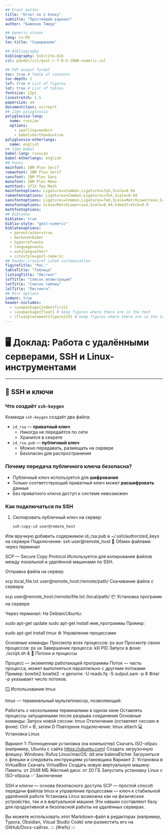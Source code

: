 ```yaml
---
## Front matter
title: "Отчет по 2 блоку"
subtitle: "Простейший вариант"
author: "Баженов Тимур"

## Generic otions
lang: ru-RU
toc-title: "Содержание"

## Bibliography
bibliography: bib/cite.bib
csl: pandoc/csl/gost-r-7-0-5-2008-numeric.csl

## Pdf output format
toc: true # Table of contents
toc-depth: 2
lof: true # List of figures
lot: true # List of tables
fontsize: 12pt
linestretch: 1.5
papersize: a4
documentclass: scrreprt
## I18n polyglossia
polyglossia-lang:
  name: russian
  options:
	- spelling=modern
	- babelshorthands=true
polyglossia-otherlangs:
  name: english
## I18n babel
babel-lang: russian
babel-otherlangs: english
## Fonts
mainfont: IBM Plex Serif
romanfont: IBM Plex Serif
sansfont: IBM Plex Sans
monofont: IBM Plex Mono
mathfont: STIX Two Math
mainfontoptions: Ligatures=Common,Ligatures=TeX,Scale=0.94
romanfontoptions: Ligatures=Common,Ligatures=TeX,Scale=0.94
sansfontoptions: Ligatures=Common,Ligatures=TeX,Scale=MatchLowercase,Scale=0.94
monofontoptions: Scale=MatchLowercase,Scale=0.94,FakeStretch=0.9
mathfontoptions:
## Biblatex
biblatex: true
biblio-style: "gost-numeric"
biblatexoptions:
  - parentracker=true
  - backend=biber
  - hyperref=auto
  - language=auto
  - autolang=other*
  - citestyle=gost-numeric
## Pandoc-crossref LaTeX customization
figureTitle: "Рис."
tableTitle: "Таблица"
listingTitle: "Листинг"
lofTitle: "Список иллюстраций"
lotTitle: "Список таблиц"
lolTitle: "Листинги"
## Misc options
indent: true
header-includes:
  - \usepackage{indentfirst}
  - \usepackage{float} # keep figures where there are in the text
  - \floatplacement{figure}{H} # keep figures where there are in the text
---
```


# 🖥 Доклад: Работа с удалёнными серверами, SSH и Linux-инструментами

---

## 🔐 SSH и ключи

### Что создаёт `ssh-keygen`

Команда `ssh-keygen` создаёт два файла:

- `id_rsa` — **приватный ключ**
  - Никогда не передаётся по сети
  - Хранится в секрете
- `id_rsa.pub` — **публичный ключ**
  - Можно передавать, размещать на сервере
  - Безопасен для распространения

### Почему передача публичного ключа безопасна?

- Публичный ключ используется для **шифрования**
- Только соответствующий приватный ключ может **расшифровать** данные
- Без приватного ключа доступ к системе невозможен

### Как подключаться по SSH

1. Скопировать публичный ключ на сервер:
   ```bash
   ssh-copy-id user@remote_host
Или вручную добавить содержимое id_rsa.pub в ~/.ssh/authorized_keys на сервере
Подключение:
ssh user@remote_host
🔁 Обмен файлами через терминал

SCP — Secure Copy Protocol
Используется для копирования файлов между локальной и удалённой машинами по SSH.

Отправка файла на сервер:

scp local_file.txt user@remote_host:/remote/path/
Скачивание файла с сервера:

scp user@remote_host:/remote/file.txt /local/path/
📦 Установка программ на сервере

Через терминал:
На Debian/Ubuntu:

sudo apt-get update
sudo apt-get install имя_программы
Пример:

sudo apt-get install tmux
⚙️ Управление процессами

Основные команды:
Просмотр всех процессов:
ps aux
Просмотр своих процессов:
ps ux
Завершение процесса:
kill PID
Запуск в фоне:
./script.sh &
🧵 Потоки и процессы

Процесс — экземпляр работающей программы
Поток — часть процесса, может выполняться параллельно с другими потоками
Пример: bowtie2
bowtie2 -x genome -U reads.fq -S output.sam -p 8
Флаг -p указывает число потоков.

🪟 Использование tmux

tmux — терминальный мультиплексор, позволяющий:

Работать с несколькими терминалами в одном окне
Оставлять процессы запущенными после разрыва соединения
Основные команды:
Запуск новой сессии:
tmux
Отключение (оставляет сессию в фоне):
Ctrl + B, затем D
Повторное подключение:
tmux attach
💻 Установка Linux

Вариант 1: Полноценная установка (на компьютер)
Скачать ISO-образ (например, Ubuntu с сайта https://ubuntu.com)
Создать загрузочную флешку:
Windows: Rufus
Linux/macOS: dd или balenaEtcher
Загрузиться с флешки и следовать инструкциям установщика
Вариант 2: Установка в VirtualBox
Скачать VirtualBox
Создать новую виртуальную машину:
Память: от 2048 МБ
Жёсткий диск: от 20 ГБ
Запустить установку Linux с ISO-образа
✅ Заключение

SSH и ключи — основа безопасного доступа
SCP — простой способ передачи файлов
tmux и управление процессами — ключ к стабильной удалённой работе
Установка Linux возможна как на физическое устройство, так и в виртуальной машине
Эти навыки составляют базу для продуктивной и безопасной работы на удалённых серверах.


Вы можете использовать этот Markdown-файл в редакторах (например, Typora, Obsidian, Visual Studio Code) или разместить его на GitHub/Docs-сайтах.
::: {#refs}
:::
